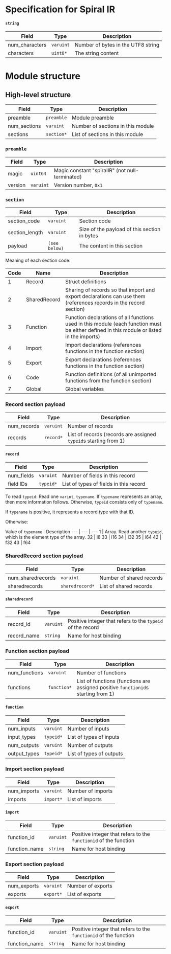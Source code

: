 # Specification for Spiral IR

#### `string`

Field | Type | Description
--- | --- | ---
num_characters | `varuint` | Number of bytes in the UTF8 string
characters | `uint8*` | The string content

# Module structure

## High-level structure

Field | Type | Description
--- | --- | ---
preamble | `preamble` | Module preamble
num_sections | `varuint` | Number of sections in this module
sections | `section*` | List of sections in this module

### `preamble`

Field | Type | Description
--- | --- | ---
magic | `uint64` | Magic constant "spiralIR" (not null-terminated)
version | `varuint` | Version number, `0x1`

### `section`

Field | Type | Description
--- | --- | ---
section_code | `varuint` | Section code
section_length | `varuint` | Size of the payload of this section in bytes
payload | `(see below)` | The content in this section

Meaning of each section code:

Code | Name | Description
--- | --- | ---
1 | Record | Struct definitions
2 | SharedRecord | Sharing of records so that import and export declarations can use them (references records in the record section)
3 | Function | Function declarations of all functions used in this module (each function must be either defined in this module or listed in the imports)
4 | Import | Import declarations (references functions in the function section)
5 | Export | Export declarations (references functions in the function section)
6 | Code | Function definitions (of all unimported functions from the function section)
7 | Global | Global variables

### Record section payload

Field | Type | Description
--- | --- | ---
num_records | `varuint` | Number of records
records | `record*` | List of records (records are assigned `typeid`s starting from 1)

#### `record`

Field | Type | Description
--- | --- | ---
num_fields | `varuint` | Number of fields in this record
field IDs | `typeid*` | List of types of fields in this record

To read `typeid`: Read one `varint`, `typename`.  If `typename` represents an array, then more information follows.  Otherwise, `typeid` consists only of `typename`.

If `typename` is positive, it represents a record type with that ID.

Otherwise:

Value of `typename` | Description
--- | --- | ---
1 | Array.  Read another `typeid`, which is the element type of the array.
32 | i8
33 | i16
34 | i32
35 | i64
42 | f32
43 | f64

### SharedRecord section payload

Field | Type | Description
--- | --- | ---
num_sharedrecords | `varuint` | Number of shared records
sharedrecords | `sharedrecord*` | List of shared records

#### `sharedrecord`

Field | Type | Description
--- | --- | ---
record_id | `varuint` | Positive integer that refers to the `typeid` of the record
record_name | `string` | Name for host binding

### Function section payload

Field | Type | Description
--- | --- | ---
num_functions | `varuint` | Number of functions
functions | `function*` | List of functions (functions are assigned positive `functionid`s starting from 1)

#### `function`

Field | Type | Description
--- | --- | ---
num_inputs | `varuint` | Number of inputs
input_types | `typeid*` | List of types of inputs
num_outputs | `varuint` | Number of outputs
output_types | `typeid*` | List of types of outputs

### Import section payload

Field | Type | Description
--- | --- | ---
num_imports | `varuint` | Number of imports
imports | `import*` | List of imports

#### `import`

Field | Type | Description
--- | --- | ---
function_id | `varuint` | Positive integer that refers to the `functionid` of the function
function_name | `string` | Name for host binding

### Export section payload

Field | Type | Description
--- | --- | ---
num_exports | `varuint` | Number of exports
exports | `export*` | List of exports

#### `export`

Field | Type | Description
--- | --- | ---
function_id | `varuint` | Positive integer that refers to the `functionid` of the function
function_name | `string` | Name for host binding
